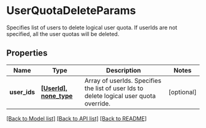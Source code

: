 # UserQuotaDeleteParams

Specifies list of users to delete logical user quota. If userIds are not specified, all the user quotas will be deleted.

## Properties
Name | Type | Description | Notes
------------ | ------------- | ------------- | -------------
**user_ids** | [**[UserId], none_type**](UserId.md) | Array of userIds. Specifies the list of user Ids to delete logical user quota override. | [optional] 

[[Back to Model list]](../README.md#documentation-for-models) [[Back to API list]](../README.md#documentation-for-api-endpoints) [[Back to README]](../README.md)



